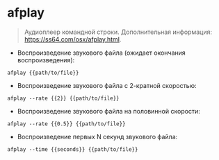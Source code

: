 # afplay

> Аудиоплеер командной строки.
> Дополнительная информация: <https://ss64.com/osx/afplay.html>.

- Воспроизведение звукового файла (ожидает окончания воспроизведения):

`afplay {{path/to/file}}`

- Воспроизведение звукового файла с 2-кратной скоростью:

`afplay --rate {{2}} {{path/to/file}}`

- Воспроизведение звукового файла на половинной скорости:

`afplay --rate {{0.5}} {{path/to/file}}`

- Воспроизведение первых N секунд звукового файла:

`afplay --time {{seconds}} {{path/to/file}}`
